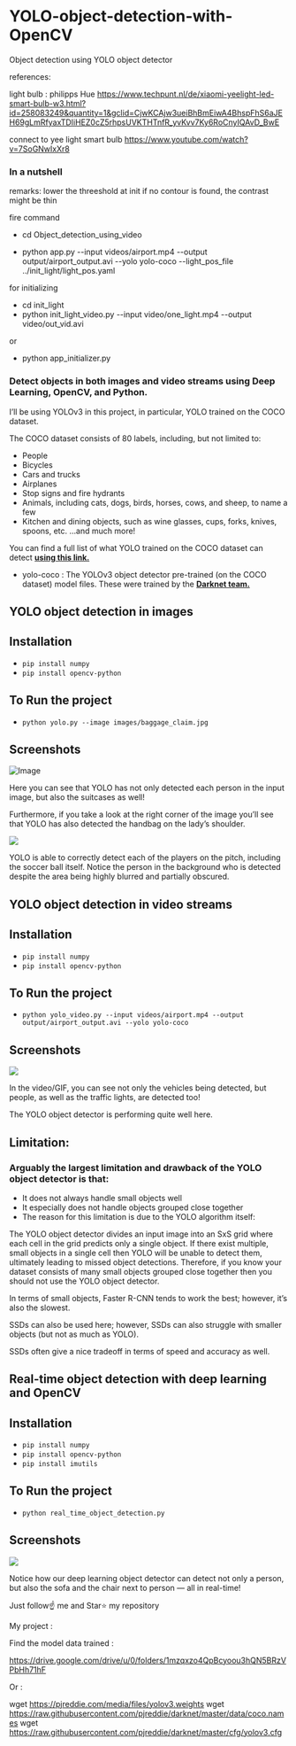 # YOLO-object-detection-with-OpenCV
Object detection using YOLO object detector

references:

light bulb : philipps Hue
https://www.techpunt.nl/de/xiaomi-yeelight-led-smart-bulb-w3.html?id=258083249&quantity=1&gclid=CjwKCAjw3ueiBhBmEiwA4BhspFhS6aJEH69gLmRfyaxTDIiHEZ0cZ5rhpsUVKTHTnfR_yvKvv7Ky6RoCnyIQAvD_BwE

connect to yee light smart bulb
https://www.youtube.com/watch?v=7SoGNwIxXr8

### In a nutshell

remarks:
lower the threeshold at init if no contour is found, the contrast might be thin

fire command

- cd Object_detection_using_video

- python app.py --input videos/airport.mp4 --output output/airport_output.avi --yolo yolo-coco --light_pos_file
../init_light/light_pos.yaml

for initializing 

- cd init_light
- python init_light_video.py --input video/one_light.mp4 --output video/out_vid.avi

or

- python app_initializer.py


### Detect objects in both images and video streams using Deep Learning, OpenCV, and Python.

I’ll be using YOLOv3 in this project, in particular, YOLO trained on the COCO dataset.

The COCO dataset consists of 80 labels, including, but not limited to:

- People
- Bicycles
- Cars and trucks
- Airplanes
- Stop signs and fire hydrants
- Animals, including cats, dogs, birds, horses, cows, and sheep, to name a few
- Kitchen and dining objects, such as wine glasses, cups, forks, knives, spoons, etc.
…and much more!

You can find a full list of what YOLO trained on the COCO dataset can detect <a href="https://github.com/pjreddie/darknet/blob/master/data/coco.names" target="_blank"><b>using this link.</b></a>

- yolo-coco : The YOLOv3 object detector pre-trained (on the COCO dataset) model files. These were trained by the <a href="https://pjreddie.com/darknet/yolo/" target="_blank"> <b>Darknet team.</b> </a>

## YOLO object detection in images

## Installation

- `pip install numpy`
- `pip install opencv-python`

## To Run the project

- `python yolo.py --image images/baggage_claim.jpg`

## Screenshots
![Image](/Object%20dection%20using%20image/1.png)

Here you can see that YOLO has not only detected each person in the input image, but also the suitcases as well!

Furthermore, if you take a look at the right corner of the image you’ll see that YOLO has also detected the handbag on the lady’s shoulder.

<img src="https://github.com/yash42828/YOLO-object-detection-with-OpenCV/blob/master/Object%20dection%20using%20image/2.png">

YOLO is able to correctly detect each of the players on the pitch, including the soccer ball itself. Notice the person in the background who is detected despite the area being highly blurred and partially obscured.

## YOLO object detection in video streams

## Installation

- `pip install numpy`
- `pip install opencv-python`

## To Run the project

- `python yolo_video.py --input videos/airport.mp4 --output output/airport_output.avi --yolo yolo-coco`

## Screenshots

<img src="https://github.com/yash42828/YOLO-object-detection-with-OpenCV/blob/master/Object%20detection%20using%20video/car.gif">

In the video/GIF, you can see not only the vehicles being detected, but people, as well as the traffic lights, are detected too!

The YOLO object detector is performing quite well here. 

## Limitation:
### Arguably the largest limitation and drawback of the YOLO object detector is that:

- It does not always handle small objects well
- It especially does not handle objects grouped close together
- The reason for this limitation is due to the YOLO algorithm itself:

The YOLO object detector divides an input image into an SxS grid where each cell in the grid predicts only a single object.
If there exist multiple, small objects in a single cell then YOLO will be unable to detect them, ultimately leading to missed object detections.
Therefore, if you know your dataset consists of many small objects grouped close together then you should not use the YOLO object detector.

In terms of small objects, Faster R-CNN tends to work the best; however, it’s also the slowest.

SSDs can also be used here; however, SSDs can also struggle with smaller objects (but not as much as YOLO).

SSDs often give a nice tradeoff in terms of speed and accuracy as well.

## Real-time object detection with deep learning and OpenCV

## Installation

- `pip install numpy`
- `pip install opencv-python`
- `pip install imutils`

## To Run the project

- `python real_time_object_detection.py`

## Screenshots
<img src="https://github.com/yash42828/YOLO-object-detection-with-OpenCV/blob/master/real-time-object-detection/real_time.gif">

Notice how our deep learning object detector can detect not only a person, but also the sofa and the chair next to person — all in real-time!

Just follow☝️ me and Star⭐ my repository


My project :

Find the model data trained :

https://drive.google.com/drive/u/0/folders/1mzqxzo4QpBcyoou3hQN5BRzVPbHh71hF

Or :

wget https://pjreddie.com/media/files/yolov3.weights
wget https://raw.githubusercontent.com/pjreddie/darknet/master/data/coco.names
wget https://raw.githubusercontent.com/pjreddie/darknet/master/cfg/yolov3.cfg
